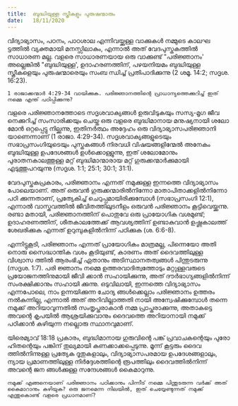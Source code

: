```yaml
---
title:  ബുദ്ധിയുള്ള സ്ത്രീകളും പുരുഷന്മാരും
date:   18/11/2020
---
```


വിദ്യാഭ്യാസം, പഠനം, പാഠശാല എന്നിവയ്ക്കുള്ള വാക്കുകൾ നമ്മുടെ കാലഘ ട്ടത്തിൽ വ്യക്തമായി മനസ്സിലാകും, എന്നാൽ അത് വേദപുസ്തകത്തിൽ സാധാരണ മല്ല. വളരെ സാധാരണയായ ഒരു വാക്കുണ്ട് "പരിജ്ഞാനം' അല്ലെങ്കിൽ "ബുദ്ധിയുള്ള', ഉദാഹരണത്തിന്, പഴയനിയമം ബുദ്ധിയുള്ള സ്ത്രീകളെയും പുരുഷന്മാരെയും സംബ ന്ധിച്ച് പ്രതിപാദിക്കുന്നു (2 ശമൂ. 14:2; സദൃശ. 16:23).

`1 രാജാക്കന്മാർ 4:29-34 വായിക്കുക. പരിജ്ഞാനത്തിന്റെ പ്രാധാന്യത്തെക്കുറിച്ച് ഇത് നമ്മെ എന്ത് പഠിപ്പിക്കുന്നു?`

വളരെ പരിജ്ഞാനത്തോടെ സദൃശവാക്യങ്ങൾ ഉരുവിടുകയും സസ്യ-മൃഗ ജീവ നെക്കുറിച്ച് സംസാരിക്കയും ചെയ്ത ഒരു വളരെ ബുദ്ധിമാനായ മനുഷ്യനായി ശലോ മോൻ ഒറ്റപ്പെട്ടു നില്ക്കുന്നു, ഇതിനർത്ഥം അദ്ദേഹം ഒരു വിദ്യാഭ്യാസപരിജ്ഞാനി യാണെന്നാണ് (1 രാജാ. 4:29-34). സദൃശവാക്യങ്ങളുടെയും സഭാപ്രസംഗിയുടെയും പുസ്തകങ്ങൾ നിരവധി വിഷയങ്ങളിന്മേൽ അനേകം ബുദ്ധിയുള്ള ഉപദേശങ്ങൾ ഉൾക്കൊള്ളുന്നു, ഇത് ശലോമോനും പുരാതനകാലത്തുള്ള മറ്റ് ബുദ്ധിമാന്മാരായ മറ്റ് ഗുരുക്കന്മാർക്കുമായി എടുത്തുപറയുന്നു (സദൃശ. 1:1; 25:1; 30:1; 31:1).

വേദപുസ്തകപ്രകാരം, പരിജ്ഞാനം എന്നത് നമുക്കുള്ള ഇന്നത്തെ വിദ്യാഭ്യാസം പോലെയാണ്. അത് ഒരുവൻ ഗുരുക്കന്മാരിൽനിന്നോ മാതാപിതാക്കളിൽനിന്നോ പഠി ക്കുന്നതാണ്, പ്രത്യേകിച്ച് ചെറുപ്പമായിരിക്കുമ്പോൾ (സഭാപ്രസംഗി 12:1), എന്നാൽ വാസ്തവത്തിൽ ജീവിതത്തിലുടനീളം ഒരുവൻ പരിജ്ഞാനം കൂട്ടിവെയ്ക്കുന്നു. രണ്ടാ മതായി, പരിജ്ഞാനത്തിന് പൊതുവേ ഒരു പ്രായോഗിക വശമുണ്ട്; ഉദാഹരണത്തിന്, ശീതകാലത്തേക്ക് ആവശ്യത്തിന് ഉണ്ടാകുവാൻ ഉഷ്ണകാലത്ത് ശേഖരിക്കുക എന്നത് ഉറുമ്പുകളിൽനിന്ന് പഠിക്കുക (ശ. 6:6-8).

എന്നിട്ടുകൂടി, പരിജ്ഞാനം എന്നത് പ്രായോഗികം മാത്രമല്ല, പിന്നെയോ അതി നൊരു സൈദ്ധാന്തിക വശം കൂടിയുണ്ട്, കാരണം അത് ദൈവത്തിലുള്ള വിശ്വാസ ത്തിൽ ആരംഭിച്ച് ഏതാനും അടിസ്ഥാനതത്വങ്ങൾ പിന്തുടരുന്നു (സദൃശ. 1:7). പരി ജ്ഞാനം നമ്മെ ഉത്തരവാദിത്വത്തോടും മറ്റുള്ളവരുടെ പ്രയോജനത്തിനുമായി ജീവി ക്കാൻ സഹായിക്കുന്നു, അത് ദൗർഭാഗ്യങ്ങളിൽനിന്ന് സംരക്ഷിക്കാനും സഹായി ക്കുന്നു. ഒടുവിലായി, ഇന്നത്തെ വിദ്യാഭ്യാസം എന്നപോലെ, നാം ഉന്നയിക്കുന്ന ചോദ്യ ങ്ങൾക്കെല്ലാം പരിജ്ഞാനം ഉത്തരം നൽകുന്നില്ല, എന്നാൽ അത് അറിവില്ലാത്തതി നായി അന്വേഷിക്കുമ്പോൾ തന്നെ നമുക്ക് അറിയാവുന്നതിൽ സംതൃപ്തരാകാൻ നമ്മ പ്രാപ്തരാക്കുന്നു, അതാകട്ടെ അവന്റെ കൃപയിൽ ആശ്രയിക്കുവാനും ദൈവത്തെ അറിയാനായി നമുക്ക് പഠിക്കാൻ കഴിയുന്ന നല്ലൊരു സ്ഥാനവുമാണ്.

യിരെമ്യാവ് 18:18 പ്രകാരം, ബുദ്ധിമാനായ ഗുരുവിന്റെ പങ്ക് പ്രവാചകന്റെയും പുരോ ഹിതന്റെയും പങ്കിന് തുല്യമായി കണക്കാക്കപ്പെടുന്നു. മൂന്ന് കൂട്ടരും ദൈവ ത്തിൽനിന്നുള്ള പ്രത്യേക ദൂതുകളാലും, വിദ്യാഭ്യാസപരമായ ഉപദേശങ്ങളാലും, ന്യായ പ്രമാണത്തിലുള്ള നിർദ്ദേശത്തിന്റെ രൂപത്തിലും ദൈവത്തിൽനിന്ന് അവന്റെ ജന ങ്ങൾക്കുള്ള സന്ദേശങ്ങൾ കൈമാറുന്നു.

`നമുക്ക് എങ്ങനെയാണ് പരിജ്ഞാനം പഠിക്കാനും പിന്നീട് നമ്മെ പിന്തുടരുന്ന വർക്ക് അത് കൈമാറാനും കഴിയുക? ഒരു ജനമെന്ന നിലയിൽ, ഇത് ചെയ്യേണ്ടുന്നത് നമുക്ക് എന്തുകൊണ്ട് വളരെ പ്രധാനമാണ്?`